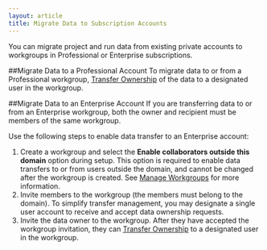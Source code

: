 ```yaml
---
layout: article
title: Migrate Data to Subscription Accounts
---
```


You can migrate project and run data from existing private accounts to workgroups in Professional or Enterprise subscriptions.  

##Migrate Data to a Professional Account
To migrate data to or from a Professional workgroup, [Transfer Ownership](/articles/tutorials/transfer-ownership) of the data to a designated user in the workgroup. 

##Migrate Data to an Enterprise Account
If you are transferring data to or from an Enterprise workgroup, both the owner and recipient must be members of the same workgroup. 

Use the following steps to enable data transfer to an Enterprise account:

1. Create a workgroup and select the **Enable collaborators outside this domain** option during setup. This option is required to enable data transfers to or from users outside the domain, and cannot be changed after the workgroup is created. See [Manage Workgroups](/articles/tutorials/manage-workgroups) for more information.
2. Invite members to the workgroup (the members must belong to the domain). To simplify transfer management,  you may designate a single user account to receive and accept data ownership requests.
3. Invite the data owner to the workgroup. After they have accepted the workgroup invitation, they can [Transfer Ownership](/articles/tutorials/transfer-ownership) to a designated user in the workgroup. 
